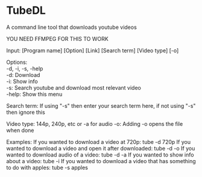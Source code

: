 # TubeDL
A command line tool that downloads youtube videos

YOU NEED FFMPEG FOR THIS TO WORK

Input: [Program name] [Option] [Link] [Search term] [Video type] [-o]

Options: \
    -d, -i, -s, -help\
    -d: Download\
    -i: Show info\
    -s: Search youtube and download most relevant video\
    -help: Show this menu

Search term:
    If using "-s" then enter your search term here, if not using "-s" then ignore this

Video type: 144p, 240p, etc or -a for audio
-o: Adding -o opens the file when done

Examples:
    If you wanted to download a video at 720p: tube -d <link> 720p
    If you wanted to download a video and open it after downloaded: tube -d <link> <resolution> -o
    If you wanted to download audio of a video: tube -d <link> -a
    If you wanted to show info about a video: tube -i <link>
    If you wanted to download a video that has something to do with apples: tube -s apples
